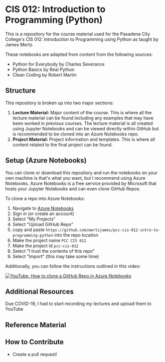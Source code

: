 # CIS 012: Introduction to Programming (Python)

This is a repository for the course material used for the Pasadena City College's CIS 012: Introduction to Programming
using Python as taught by James Mertz.

These notebooks are adapted from content from the following sources:

- Python for Everybody by Charles Severance
- Python Basics by Real Python
- Clean Coding by Robert Martin

## Structure

This repository is broken up into two major sections:

1. **Lecture Material:** Major content of the course.  This is where all the lecture material can be found including any
   examples that may have been worked in previous courses.  The lecture material is all created using Jupyter Notebooks
   and can be viewed directly within GitHub but is recommended to be cloned into an Azure Notebooks repo.
2. **Project Material:** Project information and templates.  This is where all content related to the final project can
   be found.

## Setup (Azure Notebooks)

You can clone or download this repository and run the notebooks on your own machine is that's what you want, but I
recommend using Azure Notebooks.  Azure Notebooks is a free service provided by Microsoft that hosts your Jupyter
Notebooks and can even clone GitHub Repos.

To clone a repo into Azure Notebooks:

1. Navigate to [Azure Notebooks](https://notebooks.azure.com)
2. Sign in (or create an account)
3. Select "My Projects"
4. Select "Upload GitHub Repo"
5. copy and paste `https://github.com/mertzjames/pcc-cis-012-intro-to-programming-python` into the repo location
6. Make the project name `PCC CIS 012`
7. Make the project id `pcc-cis-012`
8. Select "I trust the contents of this repo"
9. Select "Import" (this may take some time)

Additionally, you can follow the instructions outlined in this video:

[![YouTube: How to clone a GitHub Repo in Azure Notebooks](http://img.youtube.com/vi/nFlwpR2WDEM/0.jpg)](http://www.youtube.com/watch?v=nFlwpR2WDEM)

## Additional Resources

Due COVID-19, I had to start recording my lectures and upload them to YouTube

## Reference Material



## How to Contribute

- Create a pull request!
